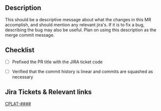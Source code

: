 ## Description

This should be a descriptive message about what the changes in this MR accomplish, and should mention any relevant jira's. 
If it is to fix a bug, describing the bug may also be useful. Plan on using this description as the merge commit message.

## Checklist

<!-- Please make sure all of the items below are checked before requesting a review: -->

- [ ] Prefixed the PR title with the JIRA ticket code <!-- e.g. `[CPLAT-XXXX] Add <XYZ> repository` -->
- [ ] Verified that the commit history is linear and commits are squashed as necessary


## Jira Tickets & Relevant links

[CPLAT-####](https://scribdjira.atlassian.net/browse/CPLAT-####)
